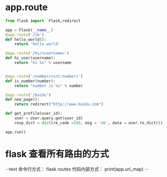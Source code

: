 # app.route
```python
from flask import  Flask,redirect

app = Flask(__name__)
@app.route('/sb')
def hello_world():
    return 'hello world'

@app.route('/hi/<username>')
def hi_user(username):
    return "hi %s" % username


@app.route('/number/<int:number>')
def is_number(number):
    return "number is %s" % number

@app.route('/baidu')
def new_page():
    return redirect("http://www.baidu.com")

def get_profile(user_id):
    user = User.query.get(user_id)
    resp_dict = dict(re_code =200, msg = 'ok', data = user.to_dict())

app.run()
```
# flask 查看所有路由的方式
···text
命令行方式： flask routes
代码内部方式： print(app.url_map)
···
